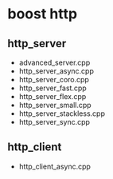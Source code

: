 # boost http
## http_server
* advanced_server.cpp
* http_server_async.cpp
* http_server_coro.cpp
* http_server_fast.cpp
* http_server_flex.cpp
* http_server_small.cpp
* http_server_stackless.cpp
* http_server_sync.cpp
## http_client
* http_client_async.cpp
